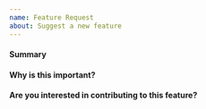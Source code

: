 ```yaml
---
name: Feature Request
about: Suggest a new feature
---
```


<!--
   Thank you for submitting a feature request. Please fill the template below
   with more details.
-->

#### Summary

<!-- Please explain the feature request in a few short sentences. -->

#### Why is this important?

<!-- Please explain the motivation, how it will be used, etc. -->

#### Are you interested in contributing to this feature?

<!-- yes/no, or @mention maintainers. -->

<!-- Thank you for making MicroK8s better -->
